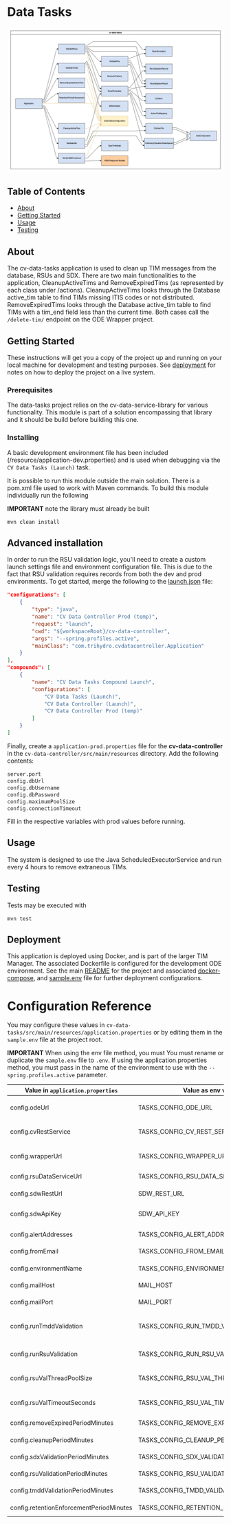 # Data Tasks
![CV Data Tasks Architecture Diagram](./docs/diagrams/cv-data-tasks-architecture.drawio.png)

## Table of Contents

- [About](#about)
- [Getting Started](#getting-started)
- [Usage](#usage)
- [Testing](#testing)

## About

The cv-data-tasks application is used to clean up TIM messages from the database, RSUs and SDX. There are two main functionalities to the application, CleanupActiveTims and RemoveExpiredTims (as represented by each class under /actions).
CleanupActiveTims looks through the Database active_tim table to find TIMs missing ITIS codes or not distributed. RemoveExpiredTims looks through the Database active_tim table to find TIMs with a tim_end field less than the current time. Both cases call the `/delete-tim/` endpoint on the ODE Wrapper project.

## Getting Started

These instructions will get you a copy of the project up and running on your local machine for development and testing purposes. See [deployment](#deployment) for notes on how to deploy the project on a live system.

### Prerequisites

The data-tasks project relies on the cv-data-service-library for various functionality. This module is part of a solution encompassing that library and it should be build before building this one.

### Installing

A basic development environment file has been included (/resource/application-dev.properties) and is used when debugging via the `CV Data Tasks (Launch)` task.

It is possible to run this module outside the main solution. There is a pom.xml file used to work with Maven commands. To build this module individually run the following

**IMPORTANT** note the library must already be built

```
mvn clean install
```

## Advanced installation

In order to run the RSU validation logic, you'll need to create a custom launch settings file and environment configuration file. This is due to the fact that RSU validation requires records from both the dev and prod environments. To get started, merge the following to the [launch.json](../.vscode/launch.json) file:

```json
"configurations": [
    {
        "type": "java",
        "name": "CV Data Controller Prod (temp)",
        "request": "launch",
        "cwd": "${workspaceRoot}/cv-data-controller",
        "args": "--spring.profiles.active",
        "mainClass": "com.trihydro.cvdatacontroller.Application"
    }
],
"compounds": [
    {
        "name": "CV Data Tasks Compound Launch",
        "configurations": [
            "CV Data Tasks (Launch)",
            "CV Data Controller (Launch)",
            "CV Data Controller Prod (temp)"
        ]
    }
]
```

Finally, create a `application-prod.properties` file for the **cv-data-controller** in the `cv-data-controller/src/main/resources` directory. Add the following contents:

```
server.port
config.dbUrl
config.dbUsername
config.dbPassword
config.maximumPoolSize
config.connectionTimeout
```

Fill in the respective variables with prod values before running.

## Usage

The system is designed to use the Java ScheduledExecutorService and run every 4 hours to remove extraneous TIMs.

## Testing

Tests may be executed with

```
mvn test
```

## Deployment

This application is deployed using Docker, and is part of the larger TIM Manager. The associated Dockerfile is configured for the development ODE environment. See the main [README](../README.md) for the project and associated [docker-compose](../docker-compose.yml), and [sample.env](../sample.env) file for further deployment configurations.

# Configuration Reference

You may configure these values in `cv-data-tasks/src/main/resources/application.properties` or by editing them in the `sample.env` file at the project root.

**IMPORTANT** When using the env file method, you must You must rename or duplicate the `sample.env` file to `.env`. If using the application.properties method, you must pass in the name of the environment to use with the `--spring.profiles.active` parameter.

| Value in `application.properties`        | Value as env var (in sample.env)                  | Description                    | Example Value                     |
| ---------------------------------------- | ------------------------------------------------- | ------------------------------ | --------------------------------- |
| config.odeUrl                            | TASKS_CONFIG_ODE_URL                              | URL pointing to the ODE        | https://example.ode:8443  |
| config.cvRestService                     | TASKS_CONFIG_CV_REST_SERVICE                      | URL for the CV REST Service    | http://localhost:8888          |
| config.wrapperUrl                        | TASKS_CONFIG_WRAPPER_URL                          | URL for ODE Wrapper            | https://example.ode:7777  |
| config.rsuDataServiceUrl                 | TASKS_CONFIG_RSU_DATA_SERVICE_URL                 | RSU Service URL                | http://example.ode:8898   |
| config.sdwRestUrl                        | SDW_REST_URL                                      | URL for the SDX                | http://host.docker.internal:12230 |
| config.sdwApiKey                         | SDW_API_KEY                                       | SDX ODE User API Key           |                                   |
| config.alertAddresses                    | TASKS_CONFIG_ALERT_ADDRESSES                      | Who to email                   | user@example.com,user2@example.com      |
| config.fromEmail                         | TASKS_CONFIG_FROM_EMAIL                           | Sender of email                | support@example.com            |
| config.environmentName                   | TASKS_CONFIG_ENVIRONMENT_NAME                     | Name of environment            | DEV                               |
| config.mailHost                          | MAIL_HOST                                         | Mail Server IP                 | localhost                       |
| config.mailPort                          | MAIL_PORT                                         | Port for SMTP                  | 25                                |
| config.runTmddValidation                 | TASKS_CONFIG_RUN_TMDD_VALIDATION                  | Run or disable TMDD validation | true                              |
| config.runRsuValidation                  | TASKS_CONFIG_RUN_RSU_VALIDATION                   | Run or disable RSU validation  | true                              |
| config.rsuValThreadPoolSize              | TASKS_CONFIG_RSU_VAL_THREAD_POOL_SIZE             | # threads for RSU validation   | 4                                 |
| config.rsuValTimeoutSeconds              | TASKS_CONFIG_RSU_VAL_TIMEOUT_SECONDS              | Timeout for RSU validation     | 300                               |
| config.removeExpiredPeriodMinutes        | TASKS_CONFIG_REMOVE_EXPIRED_PERIOD_MINUTES        | How often to run               | 240                               |
| config.cleanupPeriodMinutes              | TASKS_CONFIG_CLEANUP_PERIOD_MINUTES               | How often to run               | 240                               |
| config.sdxValidationPeriodMinutes        | TASKS_CONFIG_SDX_VALIDATION_PERIOD_MINUTES        | How often to run               | 1440                              |
| config.rsuValidationPeriodMinutes        | TASKS_CONFIG_RSU_VALIDATION_PERIOD_MINUTES        | How often to run               | 1440                              |
| config.tmddValidationPeriodMinutes       | TASKS_CONFIG_TMDD_VALIDATION_PERIOD_MINUTES       | How often to run               | 1440                              |
| config.retentionEnforcementPeriodMinutes | TASKS_CONFIG_RETENTION_ENFORCEMENT_PERIOD_MINUTES | How often to run               | 1440                              |
